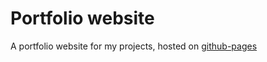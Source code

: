 # Portfolio website

A portfolio website for my projects, hosted on [github-pages](https://adrianofinco.github.io)

